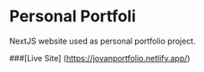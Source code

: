 # Personal Portfoli 

NextJS website used as personal portfolio project.

###[Live Site] (https://jovanportfolio.netlify.app/)
